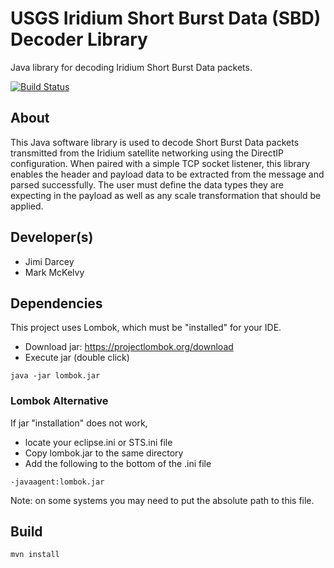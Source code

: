 # USGS Iridium Short Burst Data (SBD) Decoder Library

Java library for decoding Iridium Short Burst Data packets.

[![Build Status](https://travis-ci.org/usgs/warc-iridium-sbd-decoder.svg?branch=master)](https://travis-ci.org/usgs/warc-iridium-sbd-decoder)

## About

This Java software library is used to decode Short Burst Data packets transmitted from the Iridium satellite 
networking using the DirectIP configuration. When paired with a simple TCP socket listener, this library enables
the header and payload data to be extracted from the message and parsed successfully. The user must define the 
data types they are expecting in the payload as well as any scale transformation that should be applied. 

## Developer(s)

 * Jimi Darcey
 * Mark McKelvy
 
## Dependencies

This project uses Lombok, which must be "installed" for your IDE. 
 * Download jar: https://projectlombok.org/download
 * Execute jar (double click) 
 
```
java -jar lombok.jar
```

### Lombok Alternative

If jar "installation" does not work,
 * locate your eclipse.ini or STS.ini file
 * Copy lombok.jar to the same directory
 * Add the following to the bottom of the .ini file  
 
```
-javaagent:lombok.jar
```

Note: on some systems you may need to put the absolute path to this file. 
 
## Build

```
mvn install
```

